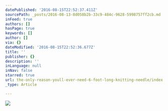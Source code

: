 ```yaml
---
datePublished: '2016-08-15T22:52:37.411Z'
sourcePath: _posts/2016-08-13-8d058b2b-33c9-484c-9628-5998757ff2cb.md
inFeed: true
authors: []
hasPage: true
keywords: []
author: []
via: {}
dateModified: '2016-08-15T22:52:36.677Z'
title: ''
publisher: {}
description: ''
inLanguage: null
inNav: false
starred: true
url: the-only-reason-youll-ever-need-6-foot-long-knitting-needle/index.html
_type: Article

---
```

![](https://the-grid-user-content.s3-us-west-2.amazonaws.com/cd4ac5c5-1527-45ab-931d-df04bd90c0a9.jpg)